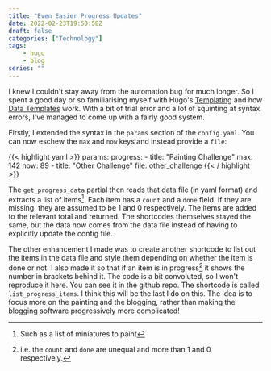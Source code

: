```yaml
---
title: "Even Easier Progress Updates"
date: 2022-02-23T19:50:58Z
draft: false
categories: ["Technology"]
tags:
    - hugo
    - blog
series: ""
---
```


I knew I couldn't stay away from the automation bug for much longer. So I spent a good day or so familiarising myself with Hugo's [Templating] and how [Data Templates] work. With a bit of trial error and a lot of squinting at syntax errors, I've managed to come up with a fairly good system.

Firstly, I extended the syntax in the `params` section of the `config.yaml`. You can now eschew the `max` and `now` keys and instead provide a `file`:

<!-- markdownlint-disable -->
{{< highlight yaml >}}
params:
  progress:
    - title: "Painting Challenge"
      max: 142
      now: 89
    - title: "Other Challenge"
      file: other_challenge
{{< / highlight >}}
<!-- markdownlint-restore-->

The `get_progress_data` partial then reads that data file (in yaml format) and extracts a list of items[^items]. Each item has a `count` and a `done` field. If they are missing, they are assumed to be 1 and 0 respectively. The items are added to the relevant total and returned. The shortcodes themselves stayed the same, but the data now comes from the data file instead of having to explicitly update the config file.

The other enhancement I made was to create another shortcode to list out the items in the data file and style them depending on whether the item is done or not. I also made it so that if an item is in progress[^progress]
it shows the number in brackets behind it. The code is a bit convoluted, so I won't reproduce it here. You can see it in the github repo. The shortcode is called `list_progress_items`. I think this will be the last I do on this. The idea is to focus more on the painting and the blogging, rather than making the blogging software progressively more complicated!

[templating]: https://gohugo.io/templates/introduction/
[data templates]: https://gohugo.io/templates/data-templates/
[^items]: Such as a list of miniatures to paint
[^progress]: i.e. the `count` and `done` are unequal and more than 1 and 0 respectively.
